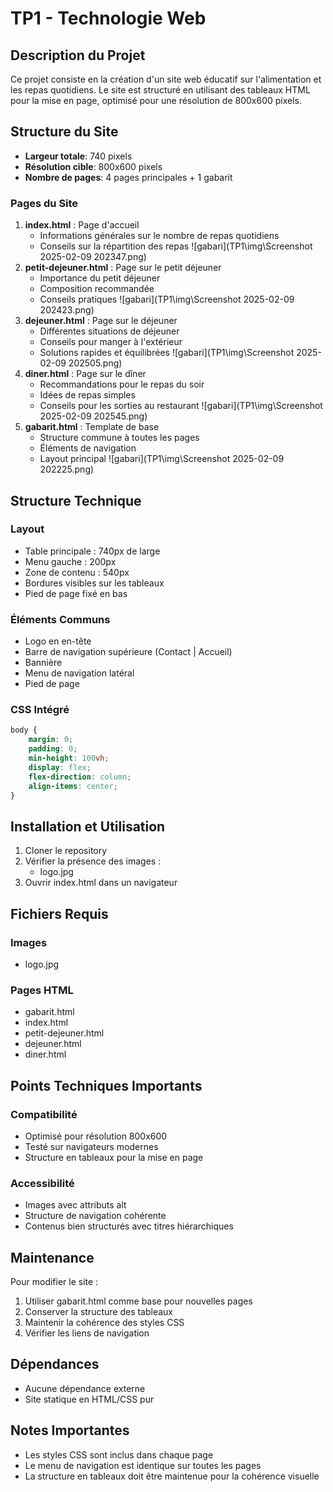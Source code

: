 # TP1 - Technologie Web

## Description du Projet
Ce projet consiste en la création d'un site web éducatif sur l'alimentation et les repas quotidiens. Le site est structuré en utilisant des tableaux HTML pour la mise en page, optimisé pour une résolution de 800x600 pixels.

## Structure du Site
- **Largeur totale**: 740 pixels
- **Résolution cible**: 800x600 pixels
- **Nombre de pages**: 4 pages principales + 1 gabarit

### Pages du Site
1. **index.html** : Page d'accueil
   - Informations générales sur le nombre de repas quotidiens
   - Conseils sur la répartition des repas
   ![gabari](TP1\img\Screenshot 2025-02-09 202347.png)
2. **petit-dejeuner.html** : Page sur le petit déjeuner
   - Importance du petit déjeuner
   - Composition recommandée
   - Conseils pratiques
  ![gabari](TP1\img\Screenshot 2025-02-09 202423.png)
3. **dejeuner.html** : Page sur le déjeuner
   - Différentes situations de déjeuner
   - Conseils pour manger à l'extérieur
   - Solutions rapides et équilibrées
   ![gabari](TP1\img\Screenshot 2025-02-09 202505.png)
4. **diner.html** : Page sur le dîner
   - Recommandations pour le repas du soir
   - Idées de repas simples
   - Conseils pour les sorties au restaurant
   ![gabari](TP1\img\Screenshot 2025-02-09 202545.png)
5. **gabarit.html** : Template de base
   - Structure commune à toutes les pages
   - Éléments de navigation
   - Layout principal
    ![gabari](TP1\img\Screenshot 2025-02-09 202225.png)


## Structure Technique

### Layout
- Table principale : 740px de large
- Menu gauche : 200px
- Zone de contenu : 540px
- Bordures visibles sur les tableaux
- Pied de page fixé en bas

### Éléments Communs
- Logo en en-tête
- Barre de navigation supérieure (Contact | Accueil)
- Bannière
- Menu de navigation latéral
- Pied de page

### CSS Intégré
```css
body {
    margin: 0;
    padding: 0;
    min-height: 100vh;
    display: flex;
    flex-direction: column;
    align-items: center;
}
```

## Installation et Utilisation

1. Cloner le repository
2. Vérifier la présence des images :
   - logo.jpg
3. Ouvrir index.html dans un navigateur

## Fichiers Requis

### Images
- logo.jpg

### Pages HTML
- gabarit.html
- index.html
- petit-dejeuner.html
- dejeuner.html
- diner.html

## Points Techniques Importants

### Compatibilité
- Optimisé pour résolution 800x600
- Testé sur navigateurs modernes
- Structure en tableaux pour la mise en page

### Accessibilité
- Images avec attributs alt
- Structure de navigation cohérente
- Contenus bien structurés avec titres hiérarchiques

## Maintenance

Pour modifier le site :
1. Utiliser gabarit.html comme base pour nouvelles pages
2. Conserver la structure des tableaux
3. Maintenir la cohérence des styles CSS
4. Vérifier les liens de navigation

## Dépendances
- Aucune dépendance externe
- Site statique en HTML/CSS pur

## Notes Importantes
- Les styles CSS sont inclus dans chaque page
- Le menu de navigation est identique sur toutes les pages
- La structure en tableaux doit être maintenue pour la cohérence visuelle